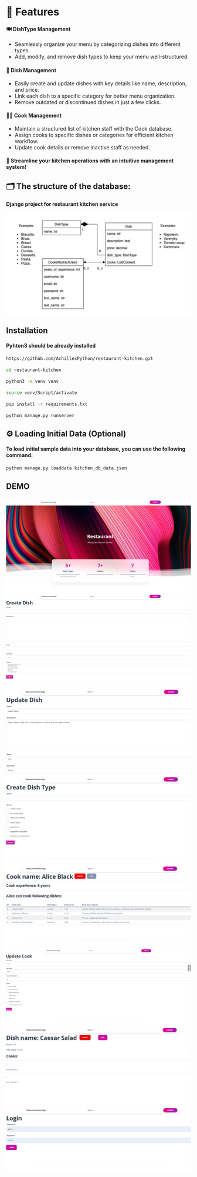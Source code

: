 # 📌 Features

#### 🍽 DishType Management

* Seamlessly organize your menu by categorizing dishes into different types.
* Add, modify, and remove dish types to keep your menu well-structured.

#### 🥘 Dish Management

* Easily create and update dishes with key details like name, description, and price.
* Link each dish to a specific category for better menu organization.
* Remove outdated or discontinued dishes in just a few clicks.

#### 👨‍🍳 Cook Management

* Maintain a structured list of kitchen staff with the Cook database.
* Assign cooks to specific dishes or categories for efficient kitchen workflow.
* Update cook details or remove inactive staff as needed.

#### 🚀 Streamline your kitchen operations with an intuitive management system!

## 🗂 The structure of the database:

#### Django project for restaurant kitchen service

![diagram.png](static/pages/diagram.png)

## Installation
#### Pyhton3 should be already installed
```bash 
https://github.com/AchillesPython/restaurant-kitchen.git
```
```bash
cd restaurant-kitchen
```
```bash 
python3 -m venv venv
```
```bash 
source venv/Script/activate
```
```bash 
pip install -r requirements.txt
```
```bash 
python manage.py runserver
```

## ⚙️ Loading Initial Data (Optional)

#### To load initial sample data into your database, you can use the following command:

```bash 
python manage.py loaddata kitchen_db_data.json
```

## DEMO
![home.png](static/pages/home.png)
![dish_create.png](static/pages/dish_create.png)
![dish_update.png](static/pages/dish_update.png)
![dish_type_create.png](static/pages/dish_type_create.png)
![cook_detail.png](static/pages/cook_detail.png)
![cook_update.png](static/pages/cook_update.png)
![dish_detail.png](static/pages/dish_detail.png)
![login.png](static/pages/login.png)